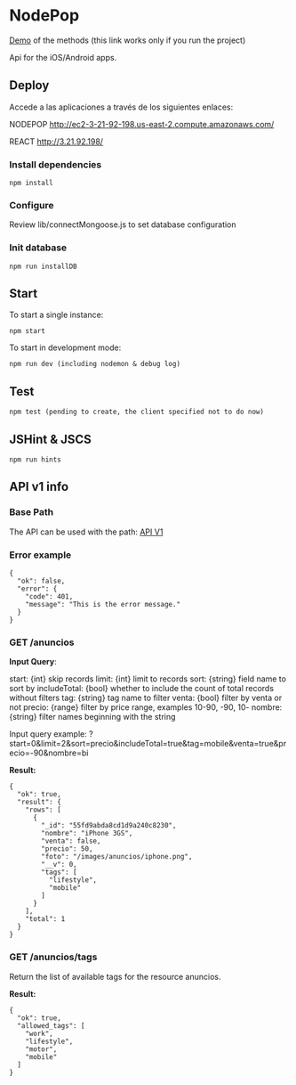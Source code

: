 # NodePop

[Demo](/anuncios) of the methods (this link works only if you run the project)

Api for the iOS/Android apps.

## Deploy
Accede a las aplicaciones a través de los siguientes enlaces:


NODEPOP http://ec2-3-21-92-198.us-east-2.compute.amazonaws.com/

REACT http://3.21.92.198/

### Install dependencies

    npm install

### Configure

Review lib/connectMongoose.js to set database configuration

### Init database

    npm run installDB

## Start

To start a single instance:

    npm start

To start in development mode:

    npm run dev (including nodemon & debug log)

## Test

    npm test (pending to create, the client specified not to do now)

## JSHint & JSCS

    npm run hints

## API v1 info

### Base Path

The API can be used with the path:
[API V1](/apiv1/anuncios)

### Error example

    {
      "ok": false,
      "error": {
        "code": 401,
        "message": "This is the error message."
      }
    }

### GET /anuncios

**Input Query**:

start: {int} skip records
limit: {int} limit to records
sort: {string} field name to sort by
includeTotal: {bool} whether to include the count of total records without filters
tag: {string} tag name to filter
venta: {bool} filter by venta or not
precio: {range} filter by price range, examples 10-90, -90, 10-
nombre: {string} filter names beginning with the string

Input query example: ?start=0&limit=2&sort=precio&includeTotal=true&tag=mobile&venta=true&precio=-90&nombre=bi

**Result:**

    {
      "ok": true,
      "result": {
        "rows": [
          {
            "_id": "55fd9abda8cd1d9a240c8230",
            "nombre": "iPhone 3GS",
            "venta": false,
            "precio": 50,
            "foto": "/images/anuncios/iphone.png",
            "__v": 0,
            "tags": [
              "lifestyle",
              "mobile"
            ]
          }
        ],
        "total": 1
      }
    }

### GET /anuncios/tags

Return the list of available tags for the resource anuncios.

**Result:**

    {
      "ok": true,
      "allowed_tags": [
        "work",
        "lifestyle",
        "motor",
        "mobile"
      ]
    }

